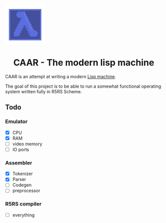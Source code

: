 <img src="assets/logo.png" width="128" height="128"></img>
<h1 align="center">CAAR - The modern lisp machine</h1>

CAAR is an attempt at writing a modern [Lisp machine](https://en.wikipedia.org/wiki/Lisp_machine).

The goal of this project is to be able to run a somewhat functional operating system written fully in R5RS Scheme.

## Todo
### Emulator
- [x] CPU
- [x] RAM
- [ ] video memory
- [ ] IO ports
### Assembler
- [x] Tokenizer
- [x] Parser
- [ ] Codegen
- [ ] preprocessor

### R5RS compiler
- [ ] everything

